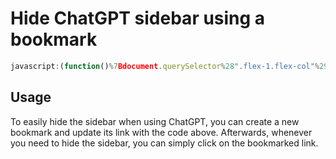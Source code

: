 # Hide ChatGPT sidebar using a bookmark

```javascript
javascript:(function()%7Bdocument.querySelector%28".flex-1.flex-col"%29.style.paddingLeft%3D0%3Bdocument.querySelector%28".dark.hidden"%29.style.display%3D"none"%3B%7D)()
```

## Usage
To easily hide the sidebar when using ChatGPT, you can create a new bookmark and update its link with the code above. Afterwards, whenever you need to hide the sidebar, you can simply click on the bookmarked link.
